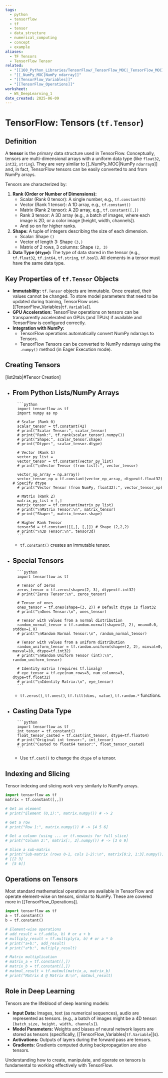 ```yaml
---
tags:
  - python
  - tensorflow
  - tf
  - tensor
  - data_structure
  - numerical_computing
  - concept
  - example
aliases:
  - TF Tensors
  - TensorFlow Tensor
related:
  - "[[160_Python_Libraries/TensorFlow/_TensorFlow_MOC|_TensorFlow_MOC]]"
  - "[[_NumPy_MOC|NumPy ndarray]]"
  - "[[TensorFlow_Variables]]"
  - "[[TensorFlow_Operations]]"
worksheet:
  - WS_DeepLearning_1
date_created: 2025-06-09
---
```

# TensorFlow: Tensors (`tf.Tensor`)

## Definition
A **tensor** is the primary data structure used in TensorFlow. Conceptually, tensors are multi-dimensional arrays with a uniform data type (like `float32`, `int32`, `string`). They are very similar to [[_NumPy_MOC|NumPy `ndarray`s]] and, in fact, TensorFlow tensors can be easily converted to and from NumPy arrays.

Tensors are characterized by:
1.  **Rank (Order or Number of Dimensions):**
    -   Scalar (Rank 0 tensor): A single number, e.g., `tf.constant(5)`
    -   Vector (Rank 1 tensor): A 1D array, e.g., `tf.constant()`
    -   Matrix (Rank 2 tensor): A 2D array, e.g., `tf.constant([,])`
    -   Rank 3 tensor: A 3D array (e.g., a batch of images, where each image is 2D, or a color image [height, width, channels]).
    -   And so on for higher ranks.
2.  **Shape:** A tuple of integers describing the size of each dimension.
    -   Scalar: Shape `()`
    -   Vector of length 3: Shape `(3,)`
    -   Matrix of 2 rows, 3 columns: Shape `(2, 3)`
3.  **Data Type (`dtype`):** The type of data stored in the tensor (e.g., `tf.float32`, `tf.int64`, `tf.string`, `tf.bool`). All elements in a tensor must have the same data type.

## Key Properties of `tf.Tensor` Objects
-   **Immutability:** `tf.Tensor` objects are immutable. Once created, their values cannot be changed. To store model parameters that need to be updated during training, TensorFlow uses [[TensorFlow_Variables|`tf.Variable`]].
-   **GPU Acceleration:** TensorFlow operations on tensors can be transparently accelerated on GPUs (and TPUs) if available and TensorFlow is configured correctly.
-   **Integration with NumPy:**
    -   TensorFlow operations automatically convert NumPy ndarrays to Tensors.
    -   TensorFlow Tensors can be converted to NumPy ndarrays using the `.numpy()` method (in Eager Execution mode).

## Creating Tensors

[list2tab|#Tensor Creation]
- From Python Lists/NumPy Arrays
    -
        ```python
        import tensorflow as tf
        import numpy as np

        # Scalar (Rank 0)
        scalar_tensor = tf.constant(42)
        # print("Scalar Tensor:", scalar_tensor)
        # print("Rank:", tf.rank(scalar_tensor).numpy())
        # print("Shape:", scalar_tensor.shape)
        # print("Dtype:", scalar_tensor.dtype)

        # Vector (Rank 1)
        vector_py_list = 
        vector_tensor = tf.constant(vector_py_list)
        # print("\nVector Tensor (from list):", vector_tensor)

        vector_np_array = np.array()
        vector_tensor_np = tf.constant(vector_np_array, dtype=tf.float32) # Specify dtype
        # print("Vector Tensor (from NumPy, float32):", vector_tensor_np)

        # Matrix (Rank 2)
        matrix_py_list = [,]
        matrix_tensor = tf.constant(matrix_py_list)
        # print("\nMatrix Tensor:\n", matrix_tensor)
        # print("Shape:", matrix_tensor.shape)

        # Higher Rank Tensor
        tensor3d = tf.constant([[,], [,]]) # Shape (2,2,2)
        # print("\n3D Tensor:\n", tensor3d)
        ```
    -   `tf.constant()` creates an immutable tensor.
- Special Tensors
    -
        ```python
        import tensorflow as tf

        # Tensor of zeros
        zeros_tensor = tf.zeros(shape=(2, 3), dtype=tf.int32)
        # print("Zeros Tensor:\n", zeros_tensor)

        # Tensor of ones
        ones_tensor = tf.ones(shape=(3, 2)) # Default dtype is float32
        # print("\nOnes Tensor:\n", ones_tensor)

        # Tensor with values from a normal distribution
        random_normal_tensor = tf.random.normal(shape=(2, 2), mean=0.0, stddev=1.0)
        # print("\nRandom Normal Tensor:\n", random_normal_tensor)

        # Tensor with values from a uniform distribution
        random_uniform_tensor = tf.random.uniform(shape=(2, 2), minval=0, maxval=10, dtype=tf.int32)
        # print("\nRandom Uniform Tensor (int):\n", random_uniform_tensor)

        # Identity matrix (requires tf.linalg)
        # eye_tensor = tf.eye(num_rows=3, num_columns=3, dtype=tf.float32)
        # print("\nIdentity Matrix:\n", eye_tensor)
        ```
    -   `tf.zeros()`, `tf.ones()`, `tf.fill(dims, value)`, `tf.random.*` functions.
- Casting Data Type
    -
        ```python
        import tensorflow as tf
        int_tensor = tf.constant()
        float_tensor_casted = tf.cast(int_tensor, dtype=tf.float64)
        # print("Original int tensor:", int_tensor)
        # print("Casted to float64 tensor:", float_tensor_casted)
        ```
    -   Use `tf.cast()` to change the `dtype` of a tensor.

## Indexing and Slicing
Tensor indexing and slicing work very similarly to NumPy arrays.
```python
import tensorflow as tf
matrix = tf.constant([,,])

# Get an element
# print("Element (0,1):", matrix.numpy()) # -> 2

# Get a row
# print("Row 1:", matrix.numpy()) # -> [4 5 6]

# Get a column (using ... or tf.newaxis for full slice)
# print("Column 2:", matrix[:, 2].numpy()) # -> [3 6 9]

# Slice a sub-matrix
# print("Sub-matrix (rows 0-1, cols 1-2):\n", matrix[0:2, 1:3].numpy())
# [[2 3]
#  [5 6]]
```

## Operations on Tensors
Most standard mathematical operations are available in TensorFlow and operate element-wise on tensors, similar to NumPy. These are covered more in [[TensorFlow_Operations]].
```python
import tensorflow as tf
a = tf.constant()
b = tf.constant()

# Element-wise operations
# add_result = tf.add(a, b) # or a + b
# multiply_result = tf.multiply(a, b) # or a * b
# print("a+b:", add_result)
# print("a*b:", multiply_result)

# Matrix multiplication
# matrix_a = tf.constant([,])
# matrix_b = tf.constant([,])
# matmul_result = tf.matmul(matrix_a, matrix_b)
# print("Matrix A @ Matrix B:\n", matmul_result)
```

## Role in Deep Learning
Tensors are the lifeblood of deep learning models:
-   **Input Data:** Images, text (as numerical sequences), audio are represented as tensors. (e.g., a batch of images might be a 4D tensor: `[batch_size, height, width, channels]`).
-   **Model Parameters:** Weights and biases of neural network layers are stored as tensors (specifically, [[TensorFlow_Variables|`tf.Variable`]]s).
-   **Activations:** Outputs of layers during the forward pass are tensors.
-   **Gradients:** Gradients computed during backpropagation are also tensors.

Understanding how to create, manipulate, and operate on tensors is fundamental to working effectively with TensorFlow.

---